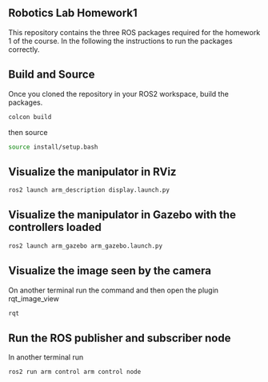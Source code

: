 ## Robotics Lab Homework1

This repository contains the three ROS packages required for the homework 1 of the course. In the following the instructions to run the packages correctly.

## Build and Source

Once you cloned the repository in your ROS2 workspace, build the packages.

```bash
colcon build
```
then source 
```bash
source install/setup.bash
```

## Visualize the manipulator in RViz

```bash
ros2 launch arm_description display.launch.py
```


## Visualize the manipulator in Gazebo with the controllers loaded
```bash
ros2 launch arm_gazebo arm_gazebo.launch.py
```

## Visualize the image seen by the camera

On another terminal run the command and then open the plugin rqt_image_view
```bash
rqt
```
## Run the ROS publisher and subscriber node

In another terminal run
```bash
ros2 run arm control arm control node
```








